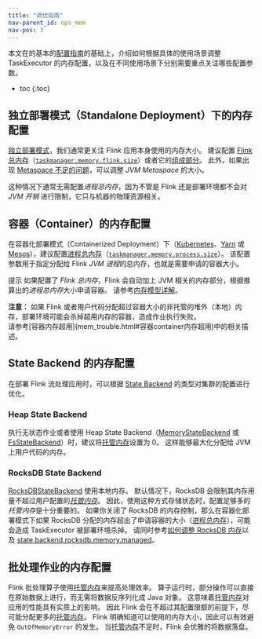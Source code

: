 ```yaml
---
title: "调优指南"
nav-parent_id: ops_mem
nav-pos: 3
---
```

<!--
Licensed to the Apache Software Foundation (ASF) under one
or more contributor license agreements.  See the NOTICE file
distributed with this work for additional information
regarding copyright ownership.  The ASF licenses this file
to you under the Apache License, Version 2.0 (the
"License"); you may not use this file except in compliance
with the License.  You may obtain a copy of the License at

  http://www.apache.org/licenses/LICENSE-2.0

Unless required by applicable law or agreed to in writing,
software distributed under the License is distributed on an
"AS IS" BASIS, WITHOUT WARRANTIES OR CONDITIONS OF ANY
KIND, either express or implied.  See the License for the
specific language governing permissions and limitations
under the License.
-->

本文在的基本的[配置指南](mem_setup.html)的基础上，介绍如何根据具体的使用场景调整 TaskExecutor 的内存配置，以及在不同使用场景下分别需要重点关注哪些配置参数。

* toc
{:toc}

## 独立部署模式（Standalone Deployment）下的内存配置

[独立部署模式](../deployment/cluster_setup.html)，我们通常更关注 Flink 应用本身使用的内存大小。
建议配置 [Flink 总内存](mem_setup.html#配置总内存)（[`taskmanager.memory.flink.size`](../config.html#taskmanager-memory-flink-size)）或者它的[组成部分](mem_detail.html)。
此外，如果出现 [Metaspace 不足的问题](mem_trouble.html#outofmemoryerror-metaspace)，可以调整 *JVM Metaspace* 的大小。

这种情况下通常无需配置*进程总内存*，因为不管是 Flink 还是部署环境都不会对 *JVM 开销* 进行限制，它只与机器的物理资源相关。

## 容器（Container）的内存配置

在容器化部署模式（Containerized Deployment）下（[Kubernetes](../deployment/kubernetes.html)、[Yarn](../deployment/yarn_setup.html) 或 [Mesos](../deployment/mesos.html)），建议配置[进程总内存](mem_setup.html#配置总内存)（[`taskmanager.memory.process.size`](../config.html#taskmanager-memory-process-size)）。
该配置参数用于指定分配给 Flink *JVM 进程*的总内存，也就是需要申请的容器大小。

<span class="label label-info">提示</span> 如果配置了 *Flink 总内存*，Flink 会自动加上 JVM 相关的内存部分，根据推算出的*进程总内存*大小申请容器。
请参考[内存模型详解](mem_detail.html)。

<div class="alert alert-warning">
  <strong>注意：</strong> 如果 Flink 或者用户代码分配超过容器大小的非托管的堆外（本地）内存，部署环境可能会杀掉超用内存的容器，造成作业执行失败。
</div>
请参考[容器内存超用](mem_trouble.html#容器container内存超用)中的相关描述。

## State Backend 的内存配置

在部署 Flink 流处理应用时，可以根据 [State Backend](../state/state_backends.html) 的类型对集群的配置进行优化。

### Heap State Backend

执行无状态作业或者使用 Heap State Backend（[MemoryStateBackend](../state/state_backends.html#memorystatebackend)
或 [FsStateBackend](../state/state_backends.html#fsstatebackend)）时，建议将[托管内存](mem_setup.html#托管内存)设置为 0。
这样能够最大化分配给 JVM 上用户代码的内存。

### RocksDB State Backend

[RocksDBStateBackend](../state/state_backends.html#rocksdbstatebackend) 使用本地内存。
默认情况下，RocksDB 会限制其内存用量不超过用户配置的[*托管内存*](mem_setup.html#托管内存)。
因此，使用这种方式存储状态时，配置足够多的*托管内存*是十分重要的。
如果你关闭了 RocksDB 的内存控制，那么在容器化部署模式下如果 RocksDB 分配的内存超出了申请容器的大小（[进程总内存](mem_setup.html#配置总内存)），可能会造成 TaskExecutor 被部署环境杀掉。
请同时参考[如何调整 RocksDB 内存](../state/large_state_tuning.html#tuning-rocksdb-memory)以及 [state.backend.rocksdb.memory.managed](../config.html#state-backend-rocksdb-memory-managed)。

## 批处理作业的内存配置

Flink 批处理算子使用[托管内存](../memory/mem_setup.html#托管内存)来提高处理效率。
算子运行时，部分操作可以直接在原始数据上进行，而无需将数据反序列化成 Java 对象。
这意味着[托管内存](../memory/mem_setup.html#托管内存)对应用的性能具有实质上的影响。
因此 Flink 会在不超过其配置限额的前提下，尽可能分配更多的[托管内存](../memory/mem_setup.html#托管内存)。
Flink 明确知道可以使用的内存大小，因此可以有效避免 `OutOfMemoryError` 的发生。
当[托管内存](../memory/mem_setup.html#托管内存)不足时，Flink 会优雅的将数据落盘。
